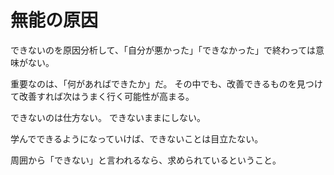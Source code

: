 # 無能の原因

できないのを原因分析して、「自分が悪かった」「できなかった」で終わっては意味がない。

重要なのは、「何があればできたか」だ。
その中でも、改善できるものを見つけて改善すれば次はうまく行く可能性が高まる。

できないのは仕方ない。
できないままにしない。

学んでできるようになっていけば、できないことは目立たない。

周囲から「できない」と言われるなら、求められているということ。
